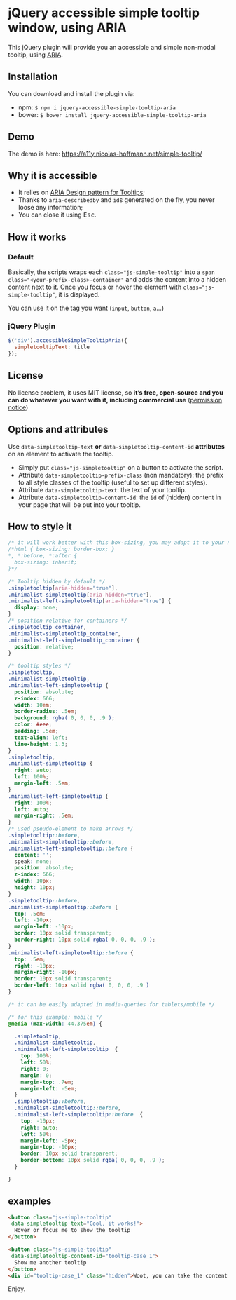 # jQuery accessible simple tooltip window, using ARIA

This jQuery plugin will provide you an accessible and simple non-modal tooltip, using <abbr title="Accessible Rich Internet Application">ARIA</abbr>.

## Installation

You can download and install the plugin via:
- npm: `$ npm i jquery-accessible-simple-tooltip-aria`
- bower: `$ bower install jquery-accessible-simple-tooltip-aria`
## Demo

The demo is here: https://a11y.nicolas-hoffmann.net/simple-tooltip/

## Why it is accessible

- It relies on <a href="http://www.w3.org/TR/wai-aria-practices/#tooltip"><abbr title="Accessible Rich Internet Application">ARIA</abbr> Design pattern for Tooltips</a>;
- Thanks to <code>aria-describedby</code> and <code>id</code>s generated on the fly, you never loose any information;
- You can close it using <kbd>Esc</kbd>.

## How it works

### Default

Basically, the scripts wraps each <code>class="js-simple-tooltip"</code> into a <code>span class="&lt;your-prefix-class&gt;-container"</code> and adds the content into a hidden content next to it. Once you focus or hover the element with <code>class="js-simple-tooltip"</code>, it is displayed.

You can use it on the tag you want (<code>input</code>, <code>button</code>, <code>a</code>…)

### jQuery Plugin

```js
$('div').accessibleSimpleTooltipAria({
  simpletooltipText: title
});
```

## License

No license problem, it uses MIT license, so <strong>it’s free, open-source and you can do whatever you want with it, including commercial use</strong> (<a href="https://github.com/nico3333fr/jquery-accessible-simple-tooltip-aria/blob/master/LICENSE">permission notice</a>)

## Options and attributes

Use <code>data-simpletooltip-text</code> <strong>or</strong> <code>data-simpletooltip-content-id</code> <strong>attributes</strong> on an element to activate the tooltip.

- Simply put <code>class="js-simpletooltip"</code> on a button to activate the script.
- Attribute <code>data-simpletooltip-prefix-class</code> (non mandatory): the prefix to all style classes of the tooltip (useful to set up different styles).
- Attribute <code>data-simpletooltip-text</code>: the text of your tooltip.
- Attribute <code>data-simpletooltip-content-id</code>: the <code>id</code> of (hidden) content in your page that will be put into your tooltip.

## How to style it

```css
/* it will work better with this box-sizing, you may adapt it to your needs */
/*html { box-sizing: border-box; }
*, *:before, *:after {
  box-sizing: inherit;
}*/

/* Tooltip hidden by default */
.simpletooltip[aria-hidden="true"],
.minimalist-simpletooltip[aria-hidden="true"],
.minimalist-left-simpletooltip[aria-hidden="true"] {
  display: none;
}
/* position relative for containers */
.simpletooltip_container,
.minimalist-simpletooltip_container,
.minimalist-left-simpletooltip_container {
  position: relative;
}

/* tooltip styles */
.simpletooltip,
.minimalist-simpletooltip,
.minimalist-left-simpletooltip {
  position: absolute;
  z-index: 666;
  width: 10em;
  border-radius: .5em;
  background: rgba( 0, 0, 0, .9 );
  color: #eee;
  padding: .5em;
  text-align: left;
  line-height: 1.3;
}
.simpletooltip,
.minimalist-simpletooltip {
  right: auto;
  left: 100%;
  margin-left: .5em;
}
.minimalist-left-simpletooltip {
  right: 100%;
  left: auto;
  margin-right: .5em;
}
/* used pseudo-element to make arrows */
.simpletooltip::before,
.minimalist-simpletooltip::before,
.minimalist-left-simpletooltip::before {
  content: '';
  speak: none;
  position: absolute;
  z-index: 666;
  width: 10px;
  height: 10px;
}
.simpletooltip::before,
.minimalist-simpletooltip::before {
  top: .5em;
  left: -10px;
  margin-left: -10px;
  border: 10px solid transparent;
  border-right: 10px solid rgba( 0, 0, 0, .9 );
}
.minimalist-left-simpletooltip::before {
  top: .5em;
  right: -10px;
  margin-right: -10px;
  border: 10px solid transparent;
  border-left: 10px solid rgba( 0, 0, 0, .9 )
}

/* it can be easily adapted in media-queries for tablets/mobile */

/* for this example: mobile */
@media (max-width: 44.375em) {

  .simpletooltip,
  .minimalist-simpletooltip,
  .minimalist-left-simpletooltip  {
    top: 100%;
    left: 50%;
	right: 0;
    margin: 0;
	margin-top: .7em;
	margin-left: -5em;
  }
  .simpletooltip::before,
  .minimalist-simpletooltip::before,
  .minimalist-left-simpletooltip::before  {
    top: -10px;
	right: auto;
	left: 50%;
	margin-left: -5px;
    margin-top: -10px;
    border: 10px solid transparent;
    border-bottom: 10px solid rgba( 0, 0, 0, .9 );
  }

}
```



## examples

```html
<button class="js-simple-tooltip"
 data-simpletooltip-text="Cool, it works!">
  Hover or focus me to show the tooltip
</button>

<button class="js-simple-tooltip"
 data-simpletooltip-content-id="tooltip-case_1">
  Show me another tooltip
</button>
<div id="tooltip-case_1" class="hidden">Woot, you can take the content of a hidden block.</div>
```

Enjoy.
